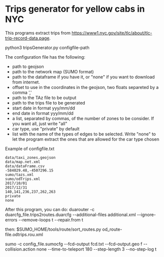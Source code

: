 # Trips generator for yellow cabs in NYC
This programs extract trips from https://www1.nyc.gov/site/tlc/about/tlc-trip-record-data.page.

python3 tripsGenerator.py configfile-path

The configuration file has the following:
- path to geojson
- path to the network map (SUMO format)
- path to the dataframe if you have it, or "none" if you want to download from internet.
- offset to use in the coordinates in the geojson, two floats separeted by a comma ','
- path to the TAz file to be output
- path to the trips file to be generated
- start date in format yyy/mm/dd
- end date in format yyy/mm/dd
- a list, separated by commas, of the number of zones to be consider. If you want all, just write "all"
- car type, use "private" by default
- list with the name of the types of edges to be selected. Write "none" to let the program extract the ones that are allowed for the car type chosen

Example of configfile.txt

```
data/taxi_zones.geojson
data/map.net.xml
data/dataFrame.csv
-584029.48,-4507296.15
sumo/tazs.xml
sumo/odTrips.xml
2017/10/01
2017/12/31
140,141,236,237,262,263
private
none
```

After this program, you can do:
duarouter -c duarcfg_file.trips2routes.duarcfg --additional-files additional.xml --ignore-errors --remove-loops t --repair.from t

then:
$SUMO_HOME/tools/route/sort_routes.py od_route-file.odtrips.rou.xml

sumo -c config_file.sumocfg --fcd-output fcd.txt --fcd-output.geo f --collision.action none --time-to-teleport 180 --step-length 3 --no-step-log t
